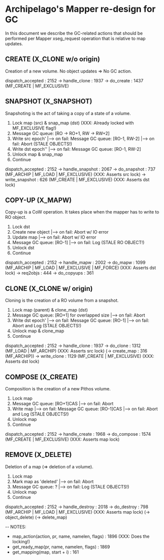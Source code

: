 # Archipelago's Mapper re-design for GC

In this document we describe the GC-related actions that should be performed per
Mapper xseg_request operation that is relative to map updates.

## CREATE (X_CLONE w/o origin)

Creation of a new volume. No object updates => No GC action.

dispatch_accepted : 2152 -> handle_clone : 1937
-> do_create : 1437 (MF_CREATE | MF_EXCLUSIVE)

## SNAPSHOT (X_SNAPSHOT)

Snapshoting is the act of taking a copy of a state of a volume.

1) Lock map (src) & snap_map (dst) (XXX: Already locked with MF_EXCLUSIVE flag!)
2) Message GC queue: [RO -> RO+1, RW -> RW+2]
3) Write src epoch'
     |--> on fail: Message GC queue: [RO-1, RW-2]
            |--> on fail: Abort (STALE OBJECTS!)
4) Write dst epoch''
     |--> on fail: Message GC queue: [RO-1, RW-2]
5) Unlock map & snap_map
6) Continue

dispatch_accepted : 2152 -> handle_snapshot : 2067
-> do_snapshot : 737 (MF_ARCHIP | MF_LOAD | MF_EXCLUSIVE) (XXX: Asserts src lock)
-> write_snapshot : 626 (MF_CREATE | MF_EXCLUSIVE) (XXX: Asserts dst lock)

## COPY-UP (X_MAPW)

Copy-up is a CoW operation. It takes place when the mapper has to write to RO
object.

1) Lock dst
2) Create new object
     |--> on fail: Abort w/ IO error
3) Update map
     |--> on fail: Abort w/ IO error
4) Message GC queue: [RO-1]
     |--> on fail: Log (STALE RO OBJECT!)
5) Unlock dst
6) Continue

dispatch_accepted : 2152 -> handle_mapw : 2002
-> do_mapw : 1099 (MF_ARCHIP | MF_LOAD | MF_EXCLUSIVE | MF_FORCE) (XXX: Asserts dst lock)
-> req2objs : 444
-> do_copyups : 361

## CLONE (X_CLONE w/ origin)

Cloning is the creation of a RO volume from a snapshot.

1) Lock map (parent) & clone_map (dst)
2) Message GC queue: [RO+1] for overlapped size
     |--> on fail: Abort
3) Write dst epoch'
     |--> on fail: Message GC queue: [RO-1]
            |--> on fail: Abort and Log (STALE OBJECTS!)
4) Unlock map & clone_map
5) Continue

dispatch_accepted : 2152 -> handle_clone : 1937
-> do_clone : 1312 (MF_LOAD | MF_ARCHIP) (XXX: Asserts src lock)
(-> create_map : 316 (MF_ARCHIP))
-> write_clone : 1129 (MF_CREATE | MF_EXCLUSIVE) (XXX: Asserts dst lock)

## COMPOSE (X_CREATE)

Composition is the creation of a new Pithos volume.

1) Lock map
2) Message GC queue: [RO+1]CAS
     |--> on fail: Abort
3) Write map
     |--> on fail: Message GC queue: [RO-1]CAS
            |--> on fail: Abort and Log (STALE OBJECTS!)
4) Unlock map
5) Continue

dispatch_accepted : 2152 -> handle_create : 1968
-> do_compose : 1574 (MF_CREATE | MF_EXCLUSIVE) (XXX: Asserts map lock)

## REMOVE (X_DELETE)

Deletion of a map (=> deletion of a volume).

1) Lock map
2) Mark map as 'deleted'
     |--> on fail: Abort
3) Message GC queue: ?
     |--> on fail: Log (STALE OBJECTS!)
4) Unlock map
5) Continue

dispatch_accepted : 2152 -> handle_destroy : 2018
-> do_destroy : 798 (MF_ARCHIP | MF_LOAD | MF_EXCLUSIVE) (XXX: Asserts map lock)
(-> object_delete)
(-> delete_map)

--
NOTES:
- map_action(action, pr, name, namelen, flags) : 1896 (XXX: Does the locking!)
- get_ready_map(pr, name, namelen, flags) : 1869
- get_mapping(map, start + i) : 161
